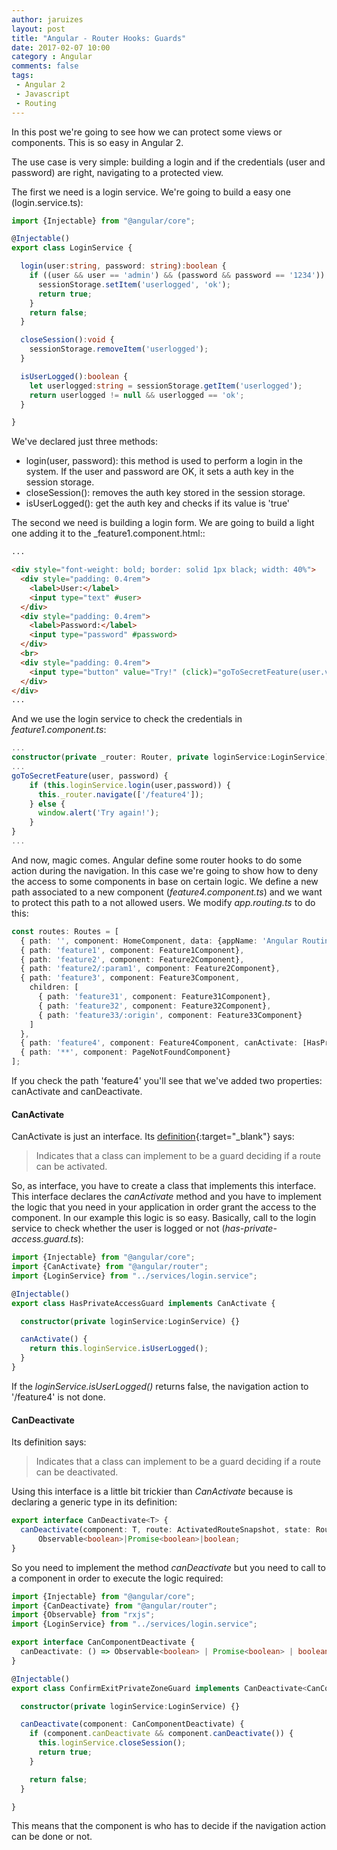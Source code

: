 ```yaml
---
author: jaruizes
layout: post
title: "Angular - Router Hooks: Guards"
date: 2017-02-07 10:00
category : Angular
comments: false
tags:
 - Angular 2
 - Javascript
 - Routing
---
```


In this post we're going to see how we can protect some views or components. This is so easy in Angular 2. 

The use case is very simple: building a login and if the credentials (user and password) are right, navigating to a protected view. 

The first we need is a login service. We're going to build a easy one (login.service.ts):

```typescript
import {Injectable} from "@angular/core";

@Injectable()
export class LoginService {

  login(user:string, password: string):boolean {
    if ((user && user == 'admin') && (password && password == '1234')) {
      sessionStorage.setItem('userlogged', 'ok');
      return true;
    }
    return false;
  }

  closeSession():void {
    sessionStorage.removeItem('userlogged');
  }

  isUserLogged():boolean {
    let userlogged:string = sessionStorage.getItem('userlogged');
    return userlogged != null && userlogged == 'ok';
  }

}
```
We've declared just three methods:

- login(user, password): this method is used to perform a login in the system. If the user and password are OK, it sets a auth key in the session storage.
- closeSession(): removes the auth key stored in the session storage.
- isUserLogged(): get the auth key and checks if its value is 'true'


The second we need is building a login form. We are going to build a light one adding it to the _feature1.component.html::
```html
...

<div style="font-weight: bold; border: solid 1px black; width: 40%">
  <div style="padding: 0.4rem">
    <label>User:</label>
    <input type="text" #user>
  </div>
  <div style="padding: 0.4rem">
    <label>Password:</label>
    <input type="password" #password>
  </div>
  <br>
  <div style="padding: 0.4rem">
    <input type="button" value="Try!" (click)="goToSecretFeature(user.value, password.value)" />
  </div>
</div>
...

```

And we use the login service to check the credentials in _feature1.component.ts_:

```typescript
...
constructor(private _router: Router, private loginService:LoginService){}
...
goToSecretFeature(user, password) {
    if (this.loginService.login(user,password)) {
      this._router.navigate(['/feature4']);
    } else {
      window.alert('Try again!');
    }
}
...
```

And now, magic comes. Angular define some router hooks to do some action during the navigation. In this case we're going to show how to deny the access to some components in base on certain logic. We define a new path associated to a new component (_feature4.component.ts_) and we want to protect this path to a not allowed users. We modify _app.routing.ts_ to do this:

```typescript
const routes: Routes = [
  { path: '', component: HomeComponent, data: {appName: 'Angular Routing', appVersion: '1.0.0'}},
  { path: 'feature1', component: Feature1Component},
  { path: 'feature2', component: Feature2Component},
  { path: 'feature2/:param1', component: Feature2Component},
  { path: 'feature3', component: Feature3Component,
    children: [
      { path: 'feature31', component: Feature31Component},
      { path: 'feature32', component: Feature32Component},
      { path: 'feature33/:origin', component: Feature33Component}
    ]
  },
  { path: 'feature4', component: Feature4Component, canActivate: [HasPrivateAccessGuard], canDeactivate: [ConfirmExitPrivateZoneGuard]},
  { path: '**', component: PageNotFoundComponent}
];
```

If you check the path 'feature4' you'll see that we've added two properties: canActivate and canDeactivate.

#### CanActivate 

CanActivate is just an interface. Its [definition](https://angular.io/docs/ts/latest/api/router/index/CanActivate-interface.html){:target="_blank"} says:

> Indicates that a class can implement to be a guard deciding if a route can be activated.

So, as interface, you have to create a class that implements this interface. This interface declares the _canActivate_ method and you have to implement the logic that you need in your application in order grant the access to the component. In our example this logic is so easy. Basically, call to the login service to check whether the user is logged or not (_has-private-access.guard.ts_):

```typescript
import {Injectable} from "@angular/core";
import {CanActivate} from "@angular/router";
import {LoginService} from "../services/login.service";

@Injectable()
export class HasPrivateAccessGuard implements CanActivate {

  constructor(private loginService:LoginService) {}

  canActivate() {
    return this.loginService.isUserLogged();
  }
}

```

If the _loginService.isUserLogged()_ returns false, the navigation action to '/feature4' is not done. 

#### CanDeactivate 

Its definition says:

> Indicates that a class can implement to be a guard deciding if a route can be deactivated.

Using this interface is a little bit trickier than _CanActivate_ because is declaring a generic type in its definition:

```typescript
export interface CanDeactivate<T> {
  canDeactivate(component: T, route: ActivatedRouteSnapshot, state: RouterStateSnapshot):
      Observable<boolean>|Promise<boolean>|boolean;
}
```

So you need to implement the method _canDeactivate_ but you need to call to a component in order to execute the logic required:

```typescript
import {Injectable} from "@angular/core";
import {CanDeactivate} from "@angular/router";
import {Observable} from "rxjs";
import {LoginService} from "../services/login.service";

export interface CanComponentDeactivate {
  canDeactivate: () => Observable<boolean> | Promise<boolean> | boolean;
}

@Injectable()
export class ConfirmExitPrivateZoneGuard implements CanDeactivate<CanComponentDeactivate> {

  constructor(private loginService:LoginService) {}

  canDeactivate(component: CanComponentDeactivate) {
    if (component.canDeactivate && component.canDeactivate()) {
      this.loginService.closeSession();
      return true;
    }

    return false;
  }

}
```

This means that the component is who has to decide if the navigation action can be done or not. 
